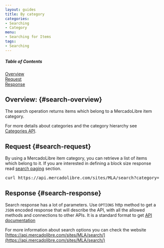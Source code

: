 ```yaml
---
layout: guides
title: By category
categories: 
- Searching
- Category
menu: 
- Searching for Items
tags: 
- Searching
---
```


<div class="contents">
  <h5>Table of Contents</h5>
  <dl>
    <dt><a href="javascript:void(0)" onClick="goToByScroll('search-overview')">Overview</a></dt>
    <dt><a href="javascript:void(0)" onClick="goToByScroll('search-request')">Request</a></dt>
    <dt><a href="javascript:void(0)" onClick="goToByScroll('search-response')">Response</a></dt>
  </dl>
</div>


## Overview: {#search-overview}

The search operation returns items which belong to a MercadoLibre item category. 

For more details about categories and the category hierarchy see [Categories API](/category-introduction). 


## Request {#search-request}

By using a MercadoLibre item category, you can retrieve a list of items which belong to it. If you are interested in defining a block size response read [search paging](/search-paging) section.   

<pre class="terminal">
curl https://api.mercadolibre.com/sites/MLA/search?category=MLA5726
</pre>

## Response {#search-response}

Search response has a lot of parameters. Use <code>OPTIONS</code> http method to get a <code>JSON</code> encoded response that will describe the API, with all the allowed methods and connections to other APIs. It is a standard format to get [API documentation](/design-considerations/#options) 


For more information about search options you can check the website [https://api.mercadolibre.com/sites/MLA/search/](https://api.mercadolibre.com/sites/MLA/search/)




